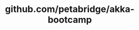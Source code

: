 ---
layout: post
title: github.com/petabridge/akka-bootcamp
categories: link
tags: [انگلیسی, برنامه‌نویسی]
---